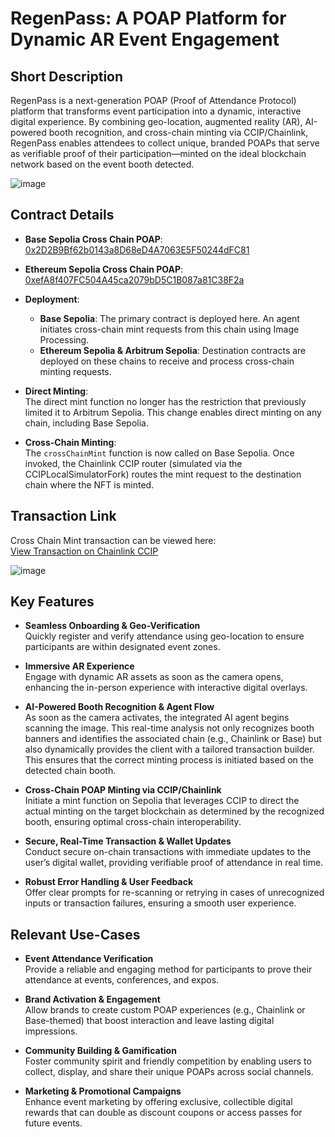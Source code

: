 # RegenPass: A POAP Platform for Dynamic AR Event Engagement

## Short Description
RegenPass is a next-generation POAP (Proof of Attendance Protocol) platform that transforms event participation into a dynamic, interactive digital experience. By combining geo-location, augmented reality (AR), AI-powered booth recognition, and cross-chain minting via CCIP/Chainlink, RegenPass enables attendees to collect unique, branded POAPs that serve as verifiable proof of their participation—minted on the ideal blockchain network based on the event booth detected.

![image](https://github.com/user-attachments/assets/ce6c871a-468a-4a0c-8c76-9db9b790acb7)

## Contract Details
- **Base Sepolia Cross Chain POAP**: [0x2D2B9Bf62b0143a8D68eD4A7063E5F50244dFC81](https://sepolia.basescan.org/address/0x2D2B9Bf62b0143a8D68eD4A7063E5F50244dFC81)
- **Ethereum Sepolia Cross Chain POAP**: [0xefA8f407FC504A45ca2079bD5C1B087a81C38F2a](https://sepolia.etherscan.io/address/0xefA8f407FC504A45ca2079bD5C1B087a81C38F2a)

- **Deployment**:
  - **Base Sepolia**: The primary contract is deployed here. An agent initiates cross-chain mint requests from this chain using Image Processing.
  - **Ethereum Sepolia & Arbitrum Sepolia**: Destination contracts are deployed on these chains to receive and process cross-chain minting requests.
  
- **Direct Minting**:  
  The direct mint function no longer has the restriction that previously limited it to Arbitrum Sepolia. This change enables direct minting on any chain, including Base Sepolia.
  
- **Cross-Chain Minting**:  
  The `crossChainMint` function is now called on Base Sepolia. Once invoked, the Chainlink CCIP router (simulated via the CCIPLocalSimulatorFork) routes the mint request to the destination chain where the NFT is minted.

## Transaction Link

Cross Chain Mint transaction can be viewed here:  
[View Transaction on Chainlink CCIP](https://ccip.chain.link/tx/0x67089e7792bc83b4139052d377f4dccf37e59c7f3c786fc7db2c9eef427aae41)

![image](https://github.com/user-attachments/assets/d6d2d469-4357-4284-a10a-443c7d8da919)

## Key Features
- **Seamless Onboarding & Geo-Verification**  
  Quickly register and verify attendance using geo-location to ensure participants are within designated event zones.

- **Immersive AR Experience**  
  Engage with dynamic AR assets as soon as the camera opens, enhancing the in-person experience with interactive digital overlays.

- **AI-Powered Booth Recognition & Agent Flow**  
  As soon as the camera activates, the integrated AI agent begins scanning the image. This real-time analysis not only recognizes booth banners and identifies the associated chain (e.g., Chainlink or Base) but also dynamically provides the client with a tailored transaction builder. This ensures that the correct minting process is initiated based on the detected chain booth.

- **Cross-Chain POAP Minting via CCIP/Chainlink**  
  Initiate a mint function on Sepolia that leverages CCIP to direct the actual minting on the target blockchain as determined by the recognized booth, ensuring optimal cross-chain interoperability.

- **Secure, Real-Time Transaction & Wallet Updates**  
  Conduct secure on-chain transactions with immediate updates to the user’s digital wallet, providing verifiable proof of attendance in real time.

- **Robust Error Handling & User Feedback**  
  Offer clear prompts for re-scanning or retrying in cases of unrecognized inputs or transaction failures, ensuring a smooth user experience.

## Relevant Use-Cases
- **Event Attendance Verification**  
  Provide a reliable and engaging method for participants to prove their attendance at events, conferences, and expos.

- **Brand Activation & Engagement**  
  Allow brands to create custom POAP experiences (e.g., Chainlink or Base-themed) that boost interaction and leave lasting digital impressions.

- **Community Building & Gamification**  
  Foster community spirit and friendly competition by enabling users to collect, display, and share their unique POAPs across social channels.

- **Marketing & Promotional Campaigns**  
  Enhance event marketing by offering exclusive, collectible digital rewards that can double as discount coupons or access passes for future events.



